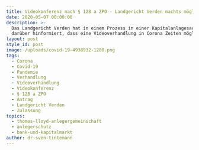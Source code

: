 ```yaml
---
title: Videokonferenz nach § 128 a ZPO - Landgericht Verden machts möglich
date: 2020-05-07 00:00:00
description: >-
  Das Landgericht Verden hat in einem Prozess in einer Kapitalanlagesache
  darüber hinformiert, dass eine Videoverhandlung in Corona Zeiten möglich ist.
layout: post
style_id: post
image: /uploads/covid-19-4938932-1280.png
tags:
  - Corona
  - Covid-19
  - Pandemie
  - Verhandlung
  - Videoverhandlung
  - Videokonferenz
  - § 128 a ZPO
  - Antrag
  - Landgericht Verden
  - Zulassung
topics:
  - thomas-lloyd-anlegergemeinschaft
  - anlegerschutz
  - bank-und-kapitalmarkt
author: dr-sven-tintemann
---
```


